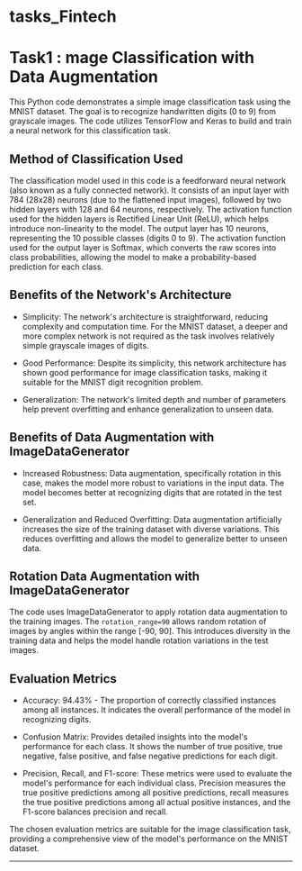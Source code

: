 # tasks_Fintech
# Task1 : mage Classification with Data Augmentation

This Python code demonstrates a simple image classification task using the MNIST dataset. The goal is to recognize handwritten digits (0 to 9) from grayscale images. The code utilizes TensorFlow and Keras to build and train a neural network for this classification task.

## Method of Classification Used

The classification model used in this code is a feedforward neural network (also known as a fully connected network). It consists of an input layer with 784 (28x28) neurons (due to the flattened input images), followed by two hidden layers with 128 and 64 neurons, respectively. The activation function used for the hidden layers is Rectified Linear Unit (ReLU), which helps introduce non-linearity to the model. The output layer has 10 neurons, representing the 10 possible classes (digits 0 to 9). The activation function used for the output layer is Softmax, which converts the raw scores into class probabilities, allowing the model to make a probability-based prediction for each class.

## Benefits of the Network's Architecture

- Simplicity: The network's architecture is straightforward, reducing complexity and computation time. For the MNIST dataset, a deeper and more complex network is not required as the task involves relatively simple grayscale images of digits.

- Good Performance: Despite its simplicity, this network architecture has shown good performance for image classification tasks, making it suitable for the MNIST digit recognition problem.

- Generalization: The network's limited depth and number of parameters help prevent overfitting and enhance generalization to unseen data.

## Benefits of Data Augmentation with ImageDataGenerator

- Increased Robustness: Data augmentation, specifically rotation in this case, makes the model more robust to variations in the input data. The model becomes better at recognizing digits that are rotated in the test set.

- Generalization and Reduced Overfitting: Data augmentation artificially increases the size of the training dataset with diverse variations. This reduces overfitting and allows the model to generalize better to unseen data.

## Rotation Data Augmentation with ImageDataGenerator

The code uses ImageDataGenerator to apply rotation data augmentation to the training images. The `rotation_range=90` allows random rotation of images by angles within the range [-90, 90]. This introduces diversity in the training data and helps the model handle rotation variations in the test images.

## Evaluation Metrics

- Accuracy: 94.43% - The proportion of correctly classified instances among all instances. It indicates the overall performance of the model in recognizing digits.

- Confusion Matrix: Provides detailed insights into the model's performance for each class. It shows the number of true positive, true negative, false positive, and false negative predictions for each digit.

- Precision, Recall, and F1-score: These metrics were used to evaluate the model's performance for each individual class. Precision measures the true positive predictions among all positive predictions, recall measures the true positive predictions among all actual positive instances, and the F1-score balances precision and recall.

The chosen evaluation metrics are suitable for the image classification task, providing a comprehensive view of the model's performance on the MNIST dataset.

---

